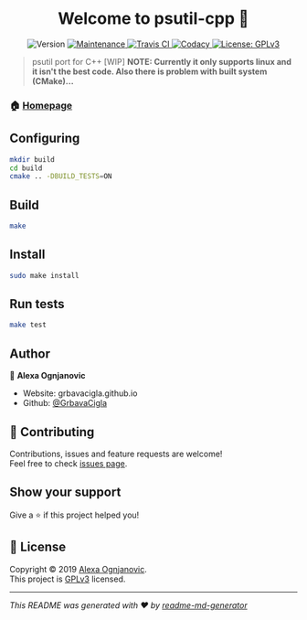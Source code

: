 <h1 align="center">Welcome to psutil-cpp 👋</h1>
<p align="center">
  <img alt="Version" src="https://img.shields.io/badge/version-0.0.1-blue.svg?cacheSeconds=2592000" />
  
  <a href="https://github.com/GrbavaCigla/psutil-cpp/graphs/commit-activity" target="_blank">
    <img alt="Maintenance" src="https://img.shields.io/badge/Maintained%3F-no-red.svg" />
  </a>
  <a href="https://travis-ci.org/GrbavaCigla/psutil-cpp">
    <img alt="Travis CI" src="https://api.travis-ci.org/GrbavaCigla/psutil-cpp.svg?branch=master">
  </a>
  <a href="https://app.codacy.com/manual/GrbavaCigla/psutil-cpp/dashboard">
    <img alt="Codacy" src="https://api.codacy.com/project/badge/Grade/c31024ae2a0e45fa8ccb2daa9f01be60">
  </a>
  <a href="https://github.com/GrbavaCigla/psutil-cpp/blob/master/LICENSE" target="_blank">
    <img alt="License: GPLv3" src="https://img.shields.io/github/license/GrbavaCigla/psutil-cpp" />
  </a>
</p>

> psutil port for C++ [WIP]
__NOTE: Currently it only supports linux and it isn't the best code. Also there is problem with built system (CMake)...__

### 🏠 [Homepage](https://github.com/GrbavaCigla/psutil-cpp)

## Configuring

```sh
mkdir build
cd build
cmake .. -DBUILD_TESTS=ON
```

## Build

```sh
make
```

## Install

```sh
sudo make install
```

## Run tests

```sh
make test
```

## Author

👤 **Alexa Ognjanovic**

- Website: grbavacigla.github.io
- Github: [@GrbavaCigla](https://github.com/GrbavaCigla)

## 🤝 Contributing

Contributions, issues and feature requests are welcome!<br />Feel free to check [issues page](https://github.com/GrbavaCigla/psutil-cpp/issues).

## Show your support

Give a ⭐️ if this project helped you!

## 📝 License

Copyright © 2019 [Alexa Ognjanovic](https://github.com/GrbavaCigla).<br />
This project is [GPLv3](https://github.com/GrbavaCigla/psutil-cpp/blob/master/LICENSE) licensed.

---

_This README was generated with ❤️ by [readme-md-generator](https://github.com/kefranabg/readme-md-generator)_
